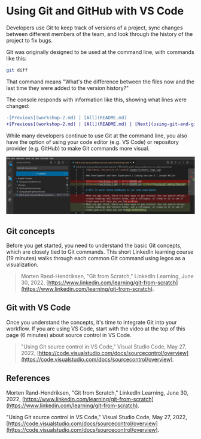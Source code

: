 # Using Git and GitHub with VS Code

Developers use Git to keep track of versions of a project, sync changes between different members of the team, and look through the history of the project to fix bugs.

Git was originally designed to be used at the command line, with commands like this:

```bash
git diff
```

That command means "What's the difference between the files now and the last time they were added to the version history?"

The console responds with information like this, showing what lines were changed:

```diff
-[Previous](workshop-2.md) | [All](README.md)
+[Previous](workshop-2.md) | [All](README.md) | [Next](using-git-and-github.md)
```

While many developers continue to use Git at the command line, you also have the option of using your code editor (e.g. VS Code) or repository provider (e.g. GitHub) to make Git commands more visual.

![VS Code's source control tool for Git](images/git-vs-code-diff.png)

## Git concepts
Before you get started, you need to understand the basic Git concepts, which are closely tied to Git commands. This short LinkedIn learning course (19 minutes) walks through each common Git command using legos as a visualization.

> Morten Rand-Hendriksen, "Git from Scratch," LinkedIn Learning, June 30, 2022, [https://www.linkedin.com/learning/git-from-scratch](https://www.linkedin.com/learning/git-from-scratch).

## Git with VS Code
Once you understand the concepts, it's time to integrate Git into your workflow. If you are using VS Code, start with the video at the top of this page (6 minutes) about source control in VS Code.

> "Using Git source control in VS Code," Visual Studio Code, May 27, 2022, [https://code.visualstudio.com/docs/sourcecontrol/overview](https://code.visualstudio.com/docs/sourcecontrol/overview).

## References
Morten Rand-Hendriksen, "Git from Scratch," LinkedIn Learning, June 30, 2022, [https://www.linkedin.com/learning/git-from-scratch](https://www.linkedin.com/learning/git-from-scratch).

"Using Git source control in VS Code," Visual Studio Code, May 27, 2022, [https://code.visualstudio.com/docs/sourcecontrol/overview](https://code.visualstudio.com/docs/sourcecontrol/overview).
